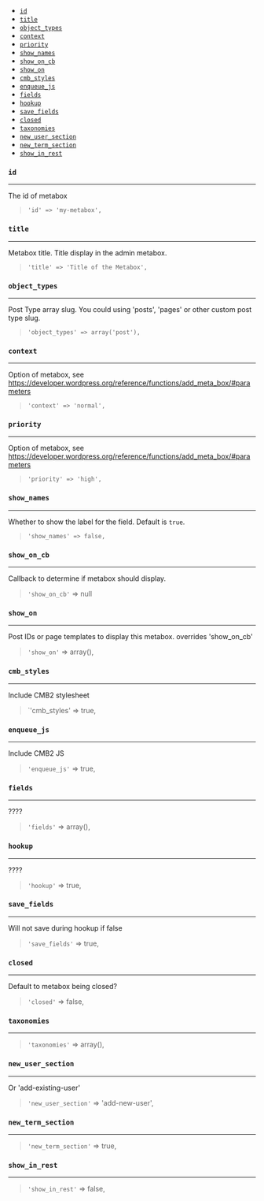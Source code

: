 
- [`id`](#id)
- [`title`](#title)
- [`object_types`](#object_types)
- [`context`](#context)
- [`priority`](#priority)
- [`show_names`](#show_names)
- [`show_on_cb`](#show_on_cb)
- [`show_on`](#show_on)
- [`cmb_styles`](#cmb_styles)
- [`enqueue_js`](#enqueue_js)
- [`fields`](#fields)
- [`hookup`](#hookup)
- [`save_fields`](#save_fields)
- [`closed`](#closed)
- [`taxonomies`](#taxonomies)
- [`new_user_section`](#new_user_section)
- [`new_term_section`](#new_term_section)
- [`show_in_rest`](#show_in_rest)


### `id`
____
The id of metabox

> `'id' => 'my-metabox',`

### `title`
____
Metabox title. Title display in the admin metabox.
> `'title' => 'Title of the Metabox',`

### `object_types`
____
Post Type array slug. You could using 'posts', 'pages' or other custom post type slug.
> `'object_types' => array('post'),`

### `context`
____
Option of metabox, see https://developer.wordpress.org/reference/functions/add_meta_box/#parameters
> `'context' => 'normal',`

### `priority`
____
Option of metabox, see https://developer.wordpress.org/reference/functions/add_meta_box/#parameters
> `'priority' => 'high',`

### `show_names`
____
Whether to show the label for the field. Default is `true`.
> `'show_names' => false,`

<!-- This parameter should be in the class options...
### `classes`
____
This parameter allows you to add additional classes to the cmb-row wrap. This parameter can take a string, or array, or can take a callback that returns a string or array. Like above, the callback will receive `$field_args` as the first argument, and the CMB2_Field `$field` object as the second argument.
> `'classes' => 'additional-class',`

### `classes_cb`
____
Like the `classes` parameter, allows adding classes to the row wrap, but takes a callback. That callback should return an array of classes. The callback function gets passed the `$field` object. Example:
> `'classes_cb' => 'yourprefix_function_to_add_classes',`

```php
/**
 * Add classes to the row.
 * @param  object $field_args Current field args
 * @param  object $field      Current field object
 */
function yourprefix_function_to_add_classes( $field_args, $field ) {
	$classes = array(
		'class1',
		'class2',
		// etc...
	);

	return $classes;
}
```
-->

### `show_on_cb`
____
Callback to determine if metabox should display.
> `'show_on_cb'` => null

### `show_on`
____
Post IDs or page templates to display this metabox. overrides 'show_on_cb'
> `'show_on'` => array(),

### `cmb_styles`
____
Include CMB2 stylesheet
> `'cmb_styles' => true,

### `enqueue_js`
____
Include CMB2 JS
> `'enqueue_js'` => true,


### `fields`
____
????
> `'fields'` => array(),

### `hookup`
____
????
> `'hookup'` => true,

### `save_fields`
____
Will not save during hookup if false
> `'save_fields'` => true,

### `closed`
____
Default to metabox being closed?
> `'closed'` => false,

### `taxonomies`
____

> `'taxonomies'` => array(),

### `new_user_section`
____
Or 'add-existing-user'
> `'new_user_section'` =>  'add-new-user',

### `new_term_section`
____

> `'new_term_section'` =>  true,

### `show_in_rest`
____

> `'show_in_rest'` =>  false,



